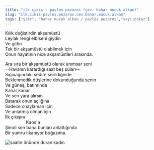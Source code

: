 ```yaml
---
title: "ilk çıkış - pavlos pezaros (çev: bahar mucuk alkan)"
slug: "ilk.cikis-pavlos.pezaros.cev.bahar.mucuk.alkan"
tags: ["şiir", "bahar mucuk alkan / pavlos pezaros","sayı:dokuz"]
---
```


Kılık değiştirdin akşamüstü  
Leylak rengi elbiseni giydin\
Ve gittin\
Tek bir akşamüstü olabilmek için\
Onun hayatının nice akşamüstleri arasında.

Ara sıra bir akşamüstü olarak anımsar seni\
--Havanın karardığı saat beş suları--\
Sığınağındaki sedire serildiğinde\
Beklenmedik düşlerine dokunduğunda senin\
Ve güneş, batımında\
Kanar kanar\
Ve sen yara alırsın\
Batarak onun açlığına\
Sadece onaylaman için\
Ve anlatmış olman için\
İlk çıkışını\
                 Kaos'a\
Şimdi sen bana bunları anlattığında\
Bir yumru tıkanıyor boğazıma.

![saatin önünde duran kadın](/img/99.27.jpg)